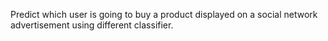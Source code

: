 Predict which user is going to buy a product displayed on a social network advertisement using different classifier.
